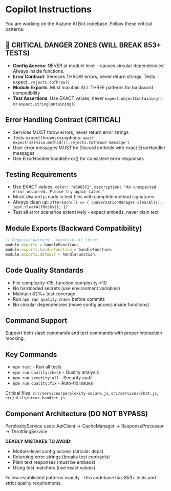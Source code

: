 # Copilot Instructions

You are working on the Aszune AI Bot codebase. Follow these critical patterns:

## 🚨 CRITICAL DANGER ZONES (WILL BREAK 853+ TESTS)
- **Config Access**: NEVER at module level - causes circular dependencies! Always inside functions.
- **Error Contract**: Services THROW errors, never return strings. Tests expect `.rejects.toThrow()`
- **Module Exports**: Must maintain ALL THREE patterns for backward compatibility
- **Test Assertions**: Use EXACT values, never `expect.objectContaining()` or `expect.stringContaining()`

## Error Handling Contract (CRITICAL)
- Services MUST throw errors, never return error strings
- Tests expect thrown exceptions: `await expect(service.method()).rejects.toThrow('message')`
- User error messages MUST be Discord embeds with exact ErrorHandler messages
- Use ErrorHandler.handleError() for consistent error responses

## Testing Requirements
- Use EXACT values: `color: "#5865F2"`, `description: "An unexpected error occurred. Please try again later."`
- Mock discord.js early in test files with complete method signatures
- Always clean up: `afterEach(() => { conversationManager.clearAll(); jest.clearAllMocks(); })`
- Test all error scenarios extensively - expect embeds, never plain text

## Module Exports (Backward Compatibility)
```javascript
// Required pattern - maintain all three:
module.exports = handleFunction;
module.exports.handleFunction = handleFunction;
module.exports.default = handleFunction;
```

## Code Quality Standards
- File complexity ≤15, function complexity ≤10
- No hardcoded secrets (use environment variables)
- Maintain 82%+ test coverage
- Run `npm run quality:check` before commits
- No circular dependencies (move config access inside functions)

## Command Support
Support both slash commands and text commands with proper interaction mocking.

## Key Commands
- `npm test` - Run all tests
- `npm run quality:check` - Quality analysis
- `npm run security:all` - Security audit
- `npm run quality:fix` - Auto-fix issues

Critical files: `src/services/perplexity-secure.js`, `src/services/chat.js`, `src/utils/error-handler.js`

## Component Architecture (DO NOT BYPASS)
PerplexityService uses: ApiClient → CacheManager → ResponseProcessor → ThrottlingService

**DEADLY MISTAKES TO AVOID:**
- Module-level config access (circular deps)
- Returning error strings (breaks test contracts) 
- Plain text responses (must be embeds)
- Using test matchers (use exact values)

Follow established patterns exactly - this codebase has 853+ tests and strict quality requirements.